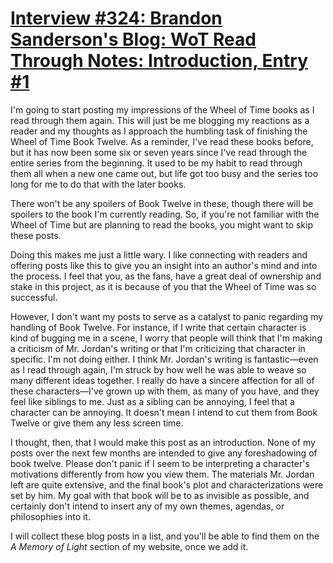 # [Interview #324: Brandon Sanderson's Blog: WoT Read Through Notes: Introduction, Entry #1](https://www.theoryland.com/intvmain.php?i=324#1)

I'm going to start posting my impressions of the Wheel of Time books as I read through them again. This will just be me blogging my reactions as a reader and my thoughts as I approach the humbling task of finishing the Wheel of Time Book Twelve. As a reminder, I've read these books before, but it has now been some six or seven years since I've read through the entire series from the beginning. It used to be my habit to read through them all when a new one came out, but life got too busy and the series too long for me to do that with the later books.

There won't be any spoilers of Book Twelve in these, though there will be spoilers to the book I'm currently reading. So, if you're not familiar with the Wheel of Time but are planning to read the books, you might want to skip these posts.

Doing this makes me just a little wary. I like connecting with readers and offering posts like this to give you an insight into an author's mind and into the process. I feel that you, as the fans, have a great deal of ownership and stake in this project, as it is because of you that the Wheel of Time was so successful.

However, I don't want my posts to serve as a catalyst to panic regarding my handling of Book Twelve. For instance, if I write that certain character is kind of bugging me in a scene, I worry that people will think that I'm making a criticism of Mr. Jordan's writing or that I'm criticizing that character in specific. I'm not doing either. I think Mr. Jordan's writing is fantastic—even as I read through again, I'm struck by how well he was able to weave so many different ideas together. I really do have a sincere affection for all of these characters—I've grown up with them, as many of you have, and they feel like siblings to me. Just as a sibling can be annoying, I feel that a character can be annoying. It doesn't mean I intend to cut them from Book Twelve or give them any less screen time.

I thought, then, that I would make this post as an introduction. None of my posts over the next few months are intended to give any foreshadowing of book twelve. Please don't panic if I seem to be interpreting a character's motivations differently from how you view them. The materials Mr. Jordan left are quite extensive, and the final book's plot and characterizations were set by him. My goal with that book will be to as invisible as possible, and certainly don't intend to insert any of my own themes, agendas, or philosophies into it.

I will collect these blog posts in a list, and you'll be able to find them on the
*A Memory of Light*
section of my website, once we add it.

